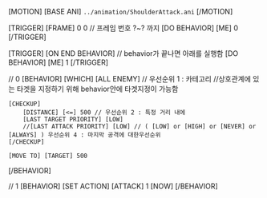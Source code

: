 ﻿[MOTION]
	[BASE ANI] `../animation/ShoulderAttack.ani`
[/MOTION]


[TRIGGER]
[FRAME] 0 0 // 프레임 번호 ?~? 까지
[DO BEHAVIOR] [ME] 0
[/TRIGGER]


[TRIGGER]
[ON END BEHAVIOR]	// behavior가 끝나면 아래를 실행함
[DO BEHAVIOR] [ME] 1
[/TRIGGER]


// 0
[BEHAVIOR] 
	[WHICH] [ALL ENEMY] // 우선순위 1 : 카테고리    //상호관계에 있는 타겟을 지정하기 위해 behavior안에 타겟지정이 가능함

	[CHECKUP]
		[DISTANCE] [<=] 500 // 우선순위 2 : 특정 거리 내에 
		[LAST TARGET PRIORITY] [LOW]
		//[LAST ATTACK PRIORITY] [LOW] // ( [LOW] or [HIGH] or [NEVER] or [ALWAYS] ) 우선순위 4 : 마지막 공격에 대한우선순위
	[/CHECKUP]

	[MOVE TO] [TARGET] 500	
[/BEHAVIOR]

// 1
[BEHAVIOR] 
	[SET ACTION] [ATTACK] 1 [NOW]
[/BEHAVIOR]
